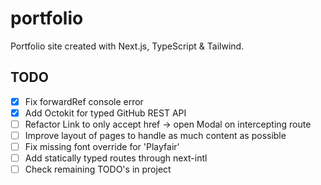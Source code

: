 # portfolio

Portfolio site created with Next.js, TypeScript & Tailwind.

## TODO

- [x] Fix forwardRef console error
- [x] Add Octokit for typed GitHub REST API
- [ ] Refactor Link to only accept href -> open Modal on intercepting route
- [ ] Improve layout of pages to handle as much content as possible
- [ ] Fix missing font override for 'Playfair'
- [ ] Add statically typed routes through next-intl
- [ ] Check remaining TODO's in project
